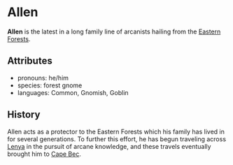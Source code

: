 # Allen

**Allen** is the latest in a long family line of arcanists hailing from the [Eastern Forests](../../../../mote/esterfell/lenya/eastern-forests).

## Attributes

- pronouns: he/him
- species: forest gnome
- languages: Common, Gnomish, Goblin

## History

Allen acts as a protector to the Eastern Forests which his family has lived in for several generations. To further this effort, he has begun traveling across [Lenya](../../../../mote/esterfell/lenya) in the pursuit of arcane knowledge, and these travels eventually brought him to [Cape Bec](../../esterfell-accord/cape-bec).
